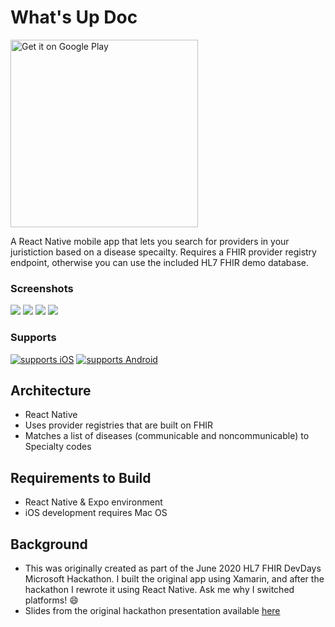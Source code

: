 # What's Up Doc

<a href="https://play.google.com/store/apps/details?id=com.davealdon.whatsupdoc"><img alt="Get it on Google Play" src="https://play.google.com/intl/en_us/badges/images/generic/en_badge_web_generic.png" width="300"></a>

A React Native mobile app that lets you search for providers in your juristiction based on a disease specailty. Requires a FHIR provider registry endpoint, otherwise you can use the included HL7 FHIR demo database.

### Screenshots

<p float="left">
<img src="https://lh3.googleusercontent.com/2fnQyXgGvRZzscD_6CaHRLoXQPGxPBYgRPXT9eO69VrVALq2CWJtwYEb88KF1MjEtKN0=w720-h310-rw">
<img src="https://lh3.googleusercontent.com/M9pPo4qLsqTL9sXWcaqN1JHgD84lOjcj42w1kIERS7uQ4V07tTMsDx4r__6SyNt4jJ8=w720-h310-rw">
<img src="https://lh3.googleusercontent.com/cXm9C-o-GQwHtSW1_iyA5rGMddDzOfoR__Rg0SZxxTGPwVkfOPNjpzxro4qKriykRg=w720-h310-rw">
<img src="https://lh3.googleusercontent.com/2ClVgM2eFw9phavJw-l1jhtwLDxieGJM49VB0FElQfV9swvzT-fYZ-aClmkMriLsisoi=w720-h310-rw">
</p>

### Supports

[![supports iOS](https://img.shields.io/badge/iOS-4630EB.svg?style=for-the-badge&logo=APPLE&labelColor=000&logoColor=fff)](https://github.com/DaveAldon/Whats-Up-Doc) [![supports Android](https://img.shields.io/badge/Android-4630EB.svg?style=for-the-badge&logo=ANDROID&labelColor=000&logoColor=fff)](https://github.com/DaveAldon/Whats-Up-Doc)

## Architecture

- React Native
- Uses provider registries that are built on FHIR
- Matches a list of diseases (communicable and noncommunicable) to Specialty codes

## Requirements to Build

- React Native & Expo environment
- iOS development requires Mac OS

## Background

- This was originally created as part of the June 2020 HL7 FHIR DevDays Microsoft Hackathon. I built the original app using Xamarin, and after the hackathon I rewrote it using React Native. Ask me why I switched platforms! :smile:
- Slides from the original hackathon presentation available [here](https://docs.google.com/presentation/d/1X6qeCuRigvTkzUoinb5pg-8AWY9c05240loeVSkdVFo/edit?usp=sharing)
